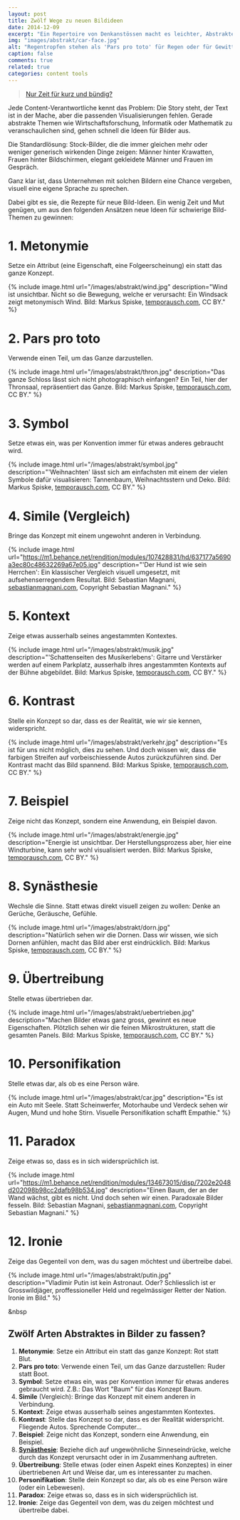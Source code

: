 ```yaml
---
layout: post
title: Zwölf Wege zu neuen Bildideen
date: 2014-12-09
excerpt: "Ein Repertoire von Denkanstössen macht es leichter, Abstraktes neu zu denken und konkret in Bildern darzustellen."
img: "images/abstrakt/car-face.jpg"
alt: "Regentropfen stehen als 'Pars	pro toto' für Regen oder für Gewitter."
caption: false
comments: true
related: true
categories: content tools
---
```



> [Nur Zeit für kurz und bündig?](#short)

Jede Content-Verantwortliche kennt das Problem: Die Story steht,  der Text ist in der Mache, aber die passenden Visualisierungen fehlen. Gerade abstrakte Themen wie Wirtschaftsforschung, Informatik oder Mathematik zu veranschaulichen sind, gehen schnell die Ideen für Bilder aus.

Die Standardlösung: Stock-Bilder, die die immer gleichen mehr oder weniger generisch wirkenden Dinge zeigen: Männer hinter Krawatten, Frauen hinter Bildschirmen, elegant gekleidete Männer und Frauen im Gespräch.

Ganz klar ist, dass Unternehmen mit solchen Bildern eine Chance vergeben, visuell eine eigene Sprache zu sprechen. 

Dabei gibt es sie, die Rezepte für neue Bild-Ideen. Ein wenig Zeit und Mut genügen, um aus den folgenden Ansätzen neue Ideen für schwierige Bild-Themen zu gewinnen:

# 1. Metonymie
Setze ein Attribut (eine Eigenschaft, eine Folgeerscheinung) ein statt das ganze Konzept.

{% include image.html url="/images/abstrakt/wind.jpg" description="Wind ist unsichtbar. Nicht so die Bewegung, welche er verursacht: Ein Windsack zeigt metonymisch Wind. Bild: Markus Spiske, <a target='_blank' href='http://www.temporausch.com'>temporausch.com</a>, CC BY." %}

# 2. Pars pro toto
Verwende einen Teil, um das Ganze darzustellen.

{% include image.html url="/images/abstrakt/thron.jpg" description="Das ganze Schloss lässt sich nicht photographisch einfangen? Ein Teil, hier der Thronsaal, repräsentiert das Ganze. Bild: Markus Spiske, <a target='_blank' href='http://www.temporausch.com'>temporausch.com</a>, CC BY." %}

# 3. Symbol
Setze etwas ein, was per Konvention immer für etwas anderes gebraucht wird. 

{% include image.html url="/images/abstrakt/symbol.jpg" description="'Weihnachten' lässt sich am einfachsten mit einem der vielen Symbole dafür visualisieren: Tannenbaum, Weihnachtsstern und Deko. Bild: Markus Spiske, 
<a target='_blank' href='http://www.temporausch.com'>temporausch.com</a>, CC BY." %}

# 4. Simile (Vergleich)
Bringe das Konzept mit einem ungewohnt anderen in Verbindung. 

{% include image.html url="https://m1.behance.net/rendition/modules/107428831/hd/637177a5690a3ec80c48632269a67e05.jpg" description="'Der Hund ist wie sein Herrchen': Ein klassischer Vergleich visuell umgesetzt, mit aufsehenserregendem Resultat. Bild: Sebastian Magnani, 
<a target='_blank' href='http://www.sebastianmagnani.com/'>sebastianmagnani.com</a>, Copyright Sebastian Magnani." %}

# 5. Kontext
Zeige etwas ausserhalb seines angestammten Kontextes.

{% include image.html url="/images/abstrakt/musik.jpg" description="'Schattenseiten des Musikerlebens': Gitarre und Verstärker werden auf einem Parkplatz, ausserhalb ihres angestammten Kontexts auf der Bühne abgebildet. Bild: Markus Spiske, <a target='_blank' href='http://www.temporausch.com'>temporausch.com</a>, CC BY." %}

# 6. Kontrast
Stelle ein Konzept so dar, dass es der Realität, wie wir sie kennen, widerspricht.

{% include image.html url="/images/abstrakt/verkehr.jpg" description="Es ist für uns nicht möglich, dies zu sehen. Und doch wissen wir, dass die farbigen Streifen auf vorbeischiessende Autos zurückzuführen sind. Der Kontrast macht das Bild spannend. Bild: Markus Spiske, <a target='_blank' href='http://www.temporausch.com'>temporausch.com</a>, CC BY." %}

# 7. Beispiel
Zeige nicht das Konzept, sondern eine Anwendung, ein Beispiel davon.

{% include image.html url="/images/abstrakt/energie.jpg" description="Energie ist unsichtbar. Der Herstellungsprozess aber, hier eine Windturbine, kann sehr wohl visualisiert werden. Bild: Markus Spiske, <a target='_blank' href='http://www.temporausch.com'>temporausch.com</a>, CC BY." %}

# 8. Synästhesie
Wechsle die Sinne. Statt etwas direkt visuell zeigen zu wollen: Denke an Gerüche, Geräusche, Gefühle.

{% include image.html url="/images/abstrakt/dorn.jpg" description="Natürlich sehen wir die Dornen. Dass wir wissen, wie sich Dornen anfühlen, macht das Bild aber erst eindrücklich. Bild: Markus Spiske, <a target='_blank' href='http://www.temporausch.com'>temporausch.com</a>, CC BY." %}

# 9. Übertreibung
Stelle etwas übertrieben dar.

{% include image.html url="/images/abstrakt/uebertrieben.jpg" description="Machen Bilder etwas ganz gross, gewinnt es neue Eigenschaften. Plötzlich sehen wir die feinen Mikrostrukturen, statt die gesamten Panels. Bild: Markus Spiske, <a target='_blank' href='http://www.temporausch.com'>temporausch.com</a>, CC BY." %}

# 10. Personifikation
Stelle etwas dar, als ob es eine Person wäre.

{% include image.html url="/images/abstrakt/car.jpg" description="Es ist ein Auto mit Seele. Statt Scheinwerfer, Motorhaube und Verdeck sehen wir Augen, Mund und hohe Stirn. Visuelle Personifikation schafft Empathie." %}

# 11. Paradox
Zeige etwas so, dass es in sich widersprüchlich ist.

{% include image.html url="https://m1.behance.net/rendition/modules/134673015/disp/7202e2048d202098b98cc2dafb98b534.jpg" description="Einen Baum, der an der Wand wächst, gibt es nicht. Und doch sehen wir einen. Paradoxale Bilder fesseln. Bild: Sebastian Magnani, <a target='_blank' href='http://www.sebastianmagnani.com/'>sebastianmagnani.com</a>, Copyright Sebastian Magnani." %}


# 12. Ironie
Zeige das Gegenteil von dem, was du sagen möchtest und übertreibe dabei.

{% include image.html url="/images/abstrakt/putin.jpg" description="Vladimir Putin ist kein Astronaut. Oder? Schliesslich ist er Grosswildjäger, proffessioneller Held und regelmässiger Retter der Nation. Ironie im Bild." %}


<a name="short" class="anchor">&nbsp</a>
<h2>Zwölf Arten Abstraktes in Bilder zu fassen?</h2>

1. **Metonymie**: Setze ein Attribut ein statt das ganze Konzept: Rot statt Blut.
2. **Pars pro toto**: Verwende einen Teil, um das Ganze darzustellen: Ruder statt Boot.
3. **Symbol**: Setze etwas ein, was per Konvention immer für etwas anderes gebraucht wird. Z.B.: Das Wort "Baum" für das Konzept Baum.
4. **Simile** (Vergleich): Bringe das Konzept mit einem anderen in Verbindung.
6. **Kontext**: Zeige etwas ausserhalb seines angestammten Kontextes. 
7. **Kontrast**: Stelle das Konzept so dar, dass es der Realität widerspricht. Fliegende Autos. Sprechende Computer...
8. **Beispiel**: Zeige nicht das Konzept, sondern eine Anwendung, ein Beispiel.
9. **[Synästhesie](http://de.wikipedia.org/wiki/Syn%C3%A4sthesie)**: Beziehe dich auf ungewöhnliche Sinneseindrücke, welche durch das Konzept verursacht oder in im Zusammenhang auftreten.
10. **Übertreibung**: Stelle etwas (oder einen Aspekt eines Konzeptes) in einer übertriebenen Art und Weise dar, um es interessanter zu machen. 
12. **Personifikation**: Stelle dein Konzept so dar, als ob es eine Person wäre (oder ein Lebewesen).
13. **Paradox**: Zeige etwas so, dass es in sich widersprüchlich ist.
14. **Ironie**: Zeige das Gegenteil von dem, was du zeigen möchtest und übertreibe dabei.